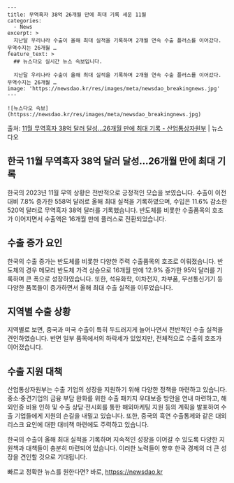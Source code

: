     ---
    title: 무역흑자 38억 26개월 만에 최대 기록 세운 11월
    categories:
      - News
    excerpt: >
      지난달 우리나라 수출이 올해 최대 실적을 기록하며 2개월 연속 수출 플러스를 이어갔다. 무역수지는 26개월 …
    feature_text: >
      ## 뉴스다오 실시간 뉴스 속보입니다.
    
      지난달 우리나라 수출이 올해 최대 실적을 기록하며 2개월 연속 수출 플러스를 이어갔다. 무역수지는 26개월 …
    image: 'https://newsdao.kr/res/images/meta/newsdao_breakingnews.jpg'
    ---
    
    ![뉴스다오 속보](httpss://newsdao.kr/res/images/meta/newsdao_breakingnews.jpg)

<p>출처: <a href="httpss://newsdao.kr/2699" rel="dofollow">11월 무역흑자 38억 달러 달성…26개월 만에 최대 기록 - 산업통상자원부</a> | 뉴스다오</p>

<h2 data-ke-size="size26">한국 11월 무역흑자 38억 달러 달성…26개월 만에 최대 기록</h2>

한국의 2023년 11월 무역 상황은 전반적으로 긍정적인 모습을 보였습니다. 수출이 이전 대비 7.8% 증가한 558억 달러로 올해 최대 실적을 기록하였으며, 수입은 11.6% 감소한 520억 달러로 무역흑자 38억 달러를 기록했습니다. 반도체를 비롯한 수출품목의 호조가 이어지면서 수출액은 16개월 만에 플러스로 전환되었습니다.

<h2 data-ke-size="size24">수출 증가 요인</h2>
한국의 수출 증가는 반도체를 비롯한 다양한 주력 수출품목의 호조로 이뤄졌습니다. 반도체의 경우 메모리 반도체 가격 상승으로 16개월 만에 12.9% 증가한 95억 달러를 기록하며 큰 폭으로 성장하였습니다. 또한, 석유화학, 이차전지, 차부품, 무선통신기기 등 다양한 품목들이 증가하면서 올해 최대 수출 실적을 이루었습니다.

<h2 data-ke-size="size24">지역별 수출 상황</h2>
지역별로 보면, 중국과 미국 수출이 특히 두드러지게 늘어나면서 전반적인 수출 실적을 견인하였습니다. 반면 일부 품목에서의 하락세가 있었지만, 전체적으로 수출의 호조가 이어졌습니다.

<h2 data-ke-size="size24">수출 지원 대책</h2>
산업통상자원부는 수출 기업의 성장을 지원하기 위해 다양한 정책을 마련하고 있습니다. 중소·중견기업의 금융 부담 완화를 위한 수출 패키지 우대보증 방안을 연내 마련하고, 해외인증 비용 인하 및 수출 상담·전시회를 통한 해외마케팅 지원 등의 계획을 발표하여 수출 기업들에게 지원의 손길을 내밀고 있습니다. 또한, 중국의 흑연 수출통제와 같은 대외 리스크 요인에 대한 대비책 마련에도 주력하고 있습니다.

한국의 수출이 올해 최대 실적을 기록하며 지속적인 성장을 이어갈 수 있도록 다양한 지원책과 대책들이 충분히 마련되어 있습니다. 이러한 노력들이 향후 한국 경제의 더 큰 성장을 견인할 것으로 기대됩니다. 

빠르고 정확한 뉴스를 원한다면? 바로, <a href="httpss://newsdao.kr" rel="dofollow">httpss://newsdao.kr</a>


    